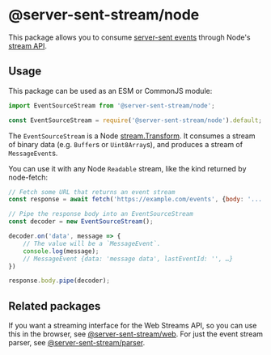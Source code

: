 # @server-sent-stream/node

This package allows you to consume [server-sent events](https://developer.mozilla.org/en-US/docs/Web/API/Server-sent_events/Using_server-sent_events) through Node's [stream API](https://nodejs.org/api/stream.html).

## Usage

This package can be used as an ESM or CommonJS module:
```js
import EventSourceStream from '@server-sent-stream/node';
```

```js
const EventSourceStream = require('@server-sent-stream/node').default;
```

The `EventSourceStream` is a Node [stream.Transform](https://nodejs.org/api/stream.html#class-streamtransform). It consumes a stream of binary data (e.g. `Buffer`s or `Uint8Array`s), and produces a stream of `MessageEvent`s.

You can use it with any Node `Readable` stream, like the kind returned by node-fetch:
```js
// Fetch some URL that returns an event stream
const response = await fetch('https://example.com/events', {body: '...'});

// Pipe the response body into an EventSourceStream
const decoder = new EventSourceStream();

decoder.on('data', message => {
    // The value will be a `MessageEvent`.
    console.log(message);
    // MessageEvent {data: 'message data', lastEventId: '', …}
})

response.body.pipe(decoder);
```

## Related packages
If you want a streaming interface for the Web Streams API, so you can use this in the browser, see [@server-sent-stream/web](https://www.npmjs.com/package/@server-sent-stream/web).
For just the event stream parser, see [@server-sent-stream/parser](https://www.npmjs.com/package/@server-sent-stream/parser).

